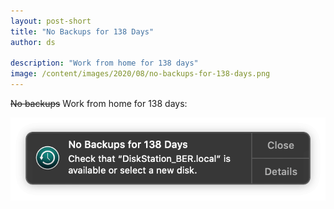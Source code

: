 ```yaml
---
layout: post-short
title: "No Backups for 138 Days"
author: ds

description: "Work from home for 138 days"
image: /content/images/2020/08/no-backups-for-138-days.png
---
```


~~No backups~~ Work from home for 138 days:

<img class="seamless" src="/content/images/2020/08/no-backups-for-138-days.png" alt="No Backups for 138 Days">
